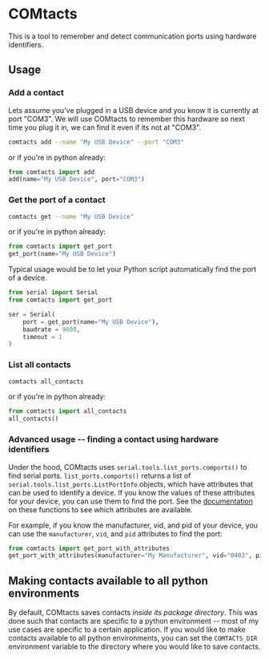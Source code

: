 # COMtacts

This is a tool to remember and detect communication ports using hardware identifiers.

## Usage

### Add a contact

Lets assume you've plugged in a USB device and you know it is currently at port "COM3". We will use COMtacts to remember this hardware so next time you plug it in, we can find it even if its not at "COM3".

```bash
comtacts add --name "My USB Device" --port "COM3"
```

or if you're in python already:

```python
from comtacts import add
add(name="My USB Device", port="COM3")
```

### Get the port of a contact

```bash
comtacts get --name "My USB Device"
```

or if you're in python already:

```python
from comtacts import get_port
get_port(name="My USB Device")
```

Typical usage would be to let your Python script automatically find the port of a device.

```python
from serial import Serial
from comtacts import get_port

ser = Serial(
    port = get_port(name="My USB Device"),
    baudrate = 9600,
    timeout = 1
)
```

### List all contacts

```bash
comtacts all_contacts
```

or if you're in python already:

```python
from comtacts import all_contacts
all_contacts()
```

### Advanced usage -- finding a contact using hardware identifiers

Under the hood, COMtacts uses `serial.tools.list_ports.comports()` to find serial ports. `list_ports.comports()` returns a list of `serial.tools.list_ports.ListPortInfo` objects, which have attributes that can be used to identify a device. If you know the values of these attributes for your device, you can use them to find the port. See the [documentation](<[function](https://pyserial.readthedocs.io/en/latest/tools.html)>) on these functions to see which attributes are available.

For example, if you know the manufacturer, vid, and pid of your device, you can use the `manufacturer`, `vid`, and `pid` attributes to find the port:

```python
from comtacts import get_port_with_attributes
get_port_with_attributes(manufacturer="My Manufacturer", vid="0403", pid="6001")
```

## Making contacts available to all python environments

By default, COMtacts saves contacts _inside its package directory_. This was done such that contacts are specific to a python environment -- most of my use cases are specific to a certain application. If you would like to make contacts available to all python environments, you can set the `COMTACTS_DIR` environment variable to the directory where you would like to save contacts.
